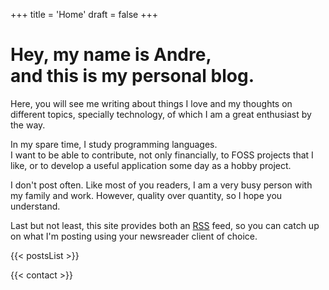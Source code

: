 +++
title = 'Home'
draft = false
+++

<h1>Hey, my name is Andre,<br />and this is my personal blog.</h1>

Here, you will see me writing about things I love and my thoughts on different topics, specially technology, of which I am a great enthusiast by the way.

In my spare time, I study programming languages.  
I want to be able to contribute, not only financially, to FOSS projects that I like, or to develop a useful application some day as a hobby project.

I don't post often. Like most of you readers, I am a very busy person with my family and work. However, quality over quantity, so I hope you understand.

Last but not least, this site provides both an [RSS](/feed.xml) feed, so you can catch up on what I'm posting using your newsreader client of choice.

{{< postsList >}}

{{< contact >}}
